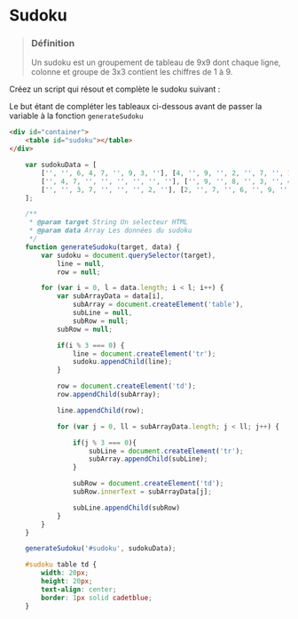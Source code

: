 # Sudoku

> ### Définition
> Un sudoku est un groupement de tableau de 9x9 dont chaque ligne, colonne et groupe de 3x3
> contient les chiffres de 1 à 9.

Créez un script qui résout et complète le sudoku suivant :

Le but étant de compléter les tableaux ci-dessous avant de passer la variable à la fonction `generateSudoku`

```html
<div id="container">
    <table id="sudoku"></table>
</div>
```

```javascript
    var sudokuData = [
        ['', '', 6, 4, 7, '', 9, 3, ''], [4, '', 9, '', 2, '', 7, '', 1], ['', 7, '', '', '', 9, 8, '', ''],
        ['', 4, 7, '', '', '', '', '', ''], ['', 9, '', 8, '', 3, '', 4, ''], ['', '', '', '', '', '', 5, 8, ''],
        ['', '', 3, 7, '', '', '', 2, ''], [2, '', 7, '', 6, '', 9, '', 5], ['', 6, 5, '', 2, 1, 7, '', '']
    ];

    /**
     * @param target String Un selecteur HTML
     * @param data Array Les données du sudoku
     */
    function generateSudoku(target, data) {
        var sudoku = document.querySelector(target),
            line = null,
            row = null;

        for (var i = 0, l = data.length; i < l; i++) {
            var subArrayData = data[i],
                subArray = document.createElement('table'),
                subLine = null,
                subRow = null;
            subRow = null;

            if(i % 3 === 0) {
                line = document.createElement('tr');
                sudoku.appendChild(line);
            }

            row = document.createElement('td');
            row.appendChild(subArray);

            line.appendChild(row);

            for (var j = 0, ll = subArrayData.length; j < ll; j++) {

                if(j % 3 === 0){
                    subLine = document.createElement('tr');
                    subArray.appendChild(subLine);
                }

                subRow = document.createElement('td');
                subRow.innerText = subArrayData[j];

                subLine.appendChild(subRow)
            }
        }
    }

    generateSudoku('#sudoku', sudokuData);

```

```css
    #sudoku table td {
        width: 20px;
        height: 20px;
        text-align: center;
        border: 1px solid cadetblue;
    }
```